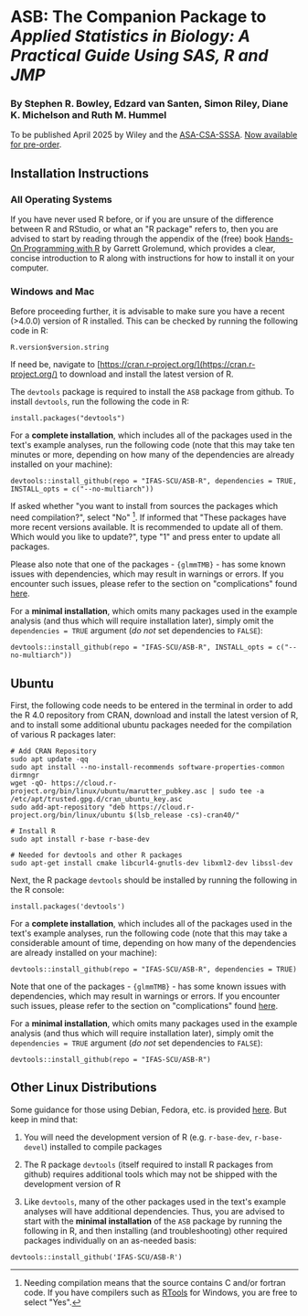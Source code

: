 # ASB: The Companion Package to *Applied Statistics in Biology: A Practical Guide Using SAS, R and JMP*
### By Stephen R. Bowley, Edzard van Santen, Simon Riley, Diane K. Michelson and Ruth M. Hummel

To be published April 2025 by Wiley and the [ASA-CSA-SSSA](https://www.agronomy.org/). [Now available for pre-order](https://www.wiley.com/en-us/Applied+Statistics+in+Biology%3A+A+Practical+Guide+Using+SAS%2C+R+and+JMP-p-9780891183945).

## Installation Instructions

### All Operating Systems

If you have never used R before, or if you are unsure of the difference between R and RStudio, or what an "R package" refers to, then you are advised to start by reading through the appendix of the (free) book [Hands-On Programming with R](https://rstudio-education.github.io/hopr/starting.html) by Garrett Grolemund, which provides a clear, concise introduction to R along with instructions for how to install it on your computer. 

### Windows and Mac

Before proceeding further, it is advisable to make sure you have a recent (>4.0.0) version of R installed. This can be checked by running the following code in R:

```
R.version$version.string
```

If need be, navigate to [https://cran.r-project.org/](https://cran.r-project.org/) to download and install the latest version of R.

The `devtools` package is required to install the `ASB` package from github. To install `devtools`, run the following the code in R:

```
install.packages("devtools")
```

For a **complete installation**, which includes all of the packages used in the text's example analyses, run the following code (note that this may take ten minutes or more, depending on how many of the dependencies are already installed on your machine):

```
devtools::install_github(repo = "IFAS-SCU/ASB-R", dependencies = TRUE, INSTALL_opts = c("--no-multiarch"))
```

If asked whether "you want to install from sources the packages which need compilation?", 
select "No" [^1]. If informed that "These packages have more recent versions available. 
It is recommended to update all of them. Which would you like to update?", type "1" and press enter to update all packages.

Please also note that one of the packages - `{glmmTMB}` - has some known issues with dependencies, which may result in warnings or errors. If you encounter such issues, please refer to the section on "complications" found [here](https://glmmtmb.github.io/glmmTMB/).

[^1]: Needing compilation means that the source contains C and/or fortran code. If you have compilers such as [RTools](https://cran.r-project.org/bin/windows/Rtools/) for Windows, you are free to select "Yes".

For a **minimal installation**, which omits many packages used in the example analysis (and thus which will require installation later), simply omit the `dependencies = TRUE` argument (*do not* set dependencies to `FALSE`):

```
devtools::install_github(repo = "IFAS-SCU/ASB-R", INSTALL_opts = c("--no-multiarch"))
```

## Ubuntu

First, the following code needs to be entered in the terminal in order to add the R 4.0 repository from CRAN, download and install the latest version of R, and to install some additional ubuntu packages needed for the compilation of various R packages later:

```
# Add CRAN Repository
sudo apt update -qq
sudo apt install --no-install-recommends software-properties-common dirmngr
wget -qO- https://cloud.r-project.org/bin/linux/ubuntu/marutter_pubkey.asc | sudo tee -a /etc/apt/trusted.gpg.d/cran_ubuntu_key.asc
sudo add-apt-repository "deb https://cloud.r-project.org/bin/linux/ubuntu $(lsb_release -cs)-cran40/"

# Install R
sudo apt install r-base r-base-dev

# Needed for devtools and other R packages
sudo apt-get install cmake libcurl4-gnutls-dev libxml2-dev libssl-dev
```

Next, the R package `devtools` should be installed by running the following in the R console:

```
install.packages('devtools')
```

For a **complete installation**, which includes all of the packages used in the text's example analyses, run the following code (note that this may take a considerable amount of time, depending on how many of the dependencies are already installed on your machine):

```
devtools::install_github(repo = "IFAS-SCU/ASB-R", dependencies = TRUE)
```

Note that one of the packages - `{glmmTMB}` - has some known issues with dependencies, which may result in warnings or errors. If you encounter such issues, please refer to the section on "complications" found [here](https://glmmtmb.github.io/glmmTMB/).

For a **minimal installation**, which omits many packages used in the example analysis (and thus which will require installation later), simply omit the `dependencies = TRUE` argument (*do not* set dependencies to `FALSE`):

```
devtools::install_github(repo = "IFAS-SCU/ASB-R")
```

## Other Linux Distributions

Some guidance for those using Debian, Fedora, etc. is provided [here](https://cloud.r-project.org/bin/linux/). But keep in mind that:

1) You will need the development version of R (e.g. `r-base-dev`, `r-base-devel`) installed to compile packages

2) The R package `devtools` (itself required to install R packages from github) requires additional tools which may not be shipped with the development version of R

3) Like `devtools`, many of the other packages used in the text's example analyses will have additional dependencies. Thus, you are advised to start with the **minimal installation** of the `ASB` package by running the following in R, and then installing (and troubleshooting) other required packages individually on an as-needed basis:

```
devtools::install_github('IFAS-SCU/ASB-R')
```













